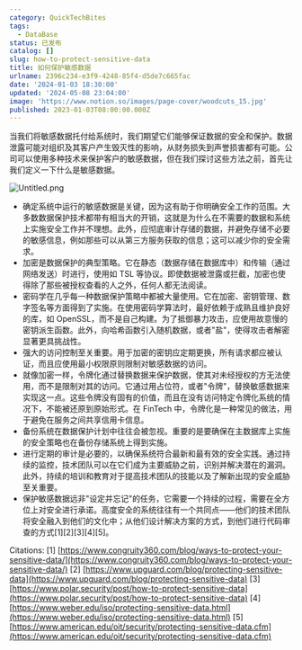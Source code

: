 ```yaml
---
category: QuickTechBites
tags:
  - DataBase
status: 已发布
catalog: []
slug: how-to-protect-sensitive-data
title: 如何保护敏感数据
urlname: 2396c234-e3f9-4248-85f4-d5de7c665fac
date: '2024-01-03 18:30:00'
updated: '2024-05-08 23:04:00'
image: 'https://www.notion.so/images/page-cover/woodcuts_15.jpg'
published: 2023-01-03T08:00:00.000Z
---
```


当我们将敏感数据托付给系统时，我们期望它们能够保证数据的安全和保护。数据泄露可能对组织及其客户产生毁灭性的影响，从财务损失到声誉损害都有可能。公司可以使用多种技术来保护客户的敏感数据，但在我们探讨这些方法之前，首先让我们定义一下什么是敏感数据。


![Untitled.png](https://prod-files-secure.s3.us-west-2.amazonaws.com/5d24fe63-e567-4804-86f9-9fdc62e13082/aa7e6578-50d6-4f37-a4e4-28071bd0fba3/Untitled.png?X-Amz-Algorithm=AWS4-HMAC-SHA256&X-Amz-Content-Sha256=UNSIGNED-PAYLOAD&X-Amz-Credential=ASIAZI2LB466YJCFIUIH%2F20250130%2Fus-west-2%2Fs3%2Faws4_request&X-Amz-Date=20250130T213256Z&X-Amz-Expires=3600&X-Amz-Security-Token=IQoJb3JpZ2luX2VjEKX%2F%2F%2F%2F%2F%2F%2F%2F%2F%2FwEaCXVzLXdlc3QtMiJHMEUCIQCZnvP3b7JY8%2BhPeWaJb4y3gtOFugcehjb0ugkLJmLMVgIgd5ddrFOVEmSr0BlQBFyTh8wPkFBjgXorzz6ReseiAl4qiAQIrv%2F%2F%2F%2F%2F%2F%2F%2F%2F%2FARAAGgw2Mzc0MjMxODM4MDUiDDLZbmnlp4vsvt7tzCrcA3TO0zrA5WWUyWa%2BOqlpFiOgDa58WjyJBvY%2B9NwUmgEMooIfvrLvxMY3WzBRcO6KiHoiNhyjyXNouIgWwIUDFtDv%2FMZfIW0zRnLEWavYakX%2FBTgh9sph6OFvZir71ZM7epZrMcdDIG7UuMV1xIYncR6j3iW4MSKbphm%2B09oNART9%2FVIXpr4gGFAfWJZHtQA7jKcXeFSfla%2BKSKHZ1aO9wLvVzZ8tEWR1J19%2Fn3OGWHcbPKDf8UTuPYqWc8opj%2F59SLIkSUZ%2BsRcZrYUG164arFKLLT06JC5I8vIqBEm%2FO8%2FIYE%2FhR9wQX66TigY5ahxd2gseM1uNQqv7i%2FbMeOFlAh%2FmnX%2BujZF1%2FhR4OO6GkFVmgJCWdZkEB%2F3nh3MQ28KtlbOiMcMhWxxUbA5wTx9bcagkmLkFIgJDfPDXj1%2Fgut83EA36gt8LxMdjPE8s25YHkC3vmP2retsUojFwNyK9lvL0gCLeNZgMWc4s0tMprtM9JJTQxOgUTBHRAUv%2BcBmmJ%2F7Lbdz9tM04uxhhluL1eVHHJufb%2BhF3o76Dzad%2F4giugG%2B32zw%2BWWSydRpdABkGLXOHSdEt8h33B%2FfZvPk0fpsNGmyTfyKfA194jvJ2e9F0CoonjfVG3bTITHOqMMrF77wGOqUBXamq9%2BfFgkQ6XCkQC8ZWO9PR7r1WH3GbxdSTDLfSLrufIiemFolHH0avYj395XTOnr%2BH0DJDNuLfJNT4NBnxGZL3nBFqWJgEMdszXNLaYIAfNzfki%2FwfGRGNrMsq6fqROqUftcMtJQmo0yZyS5tOQn8tK8m2A9%2F95a6N0CW4QmhohL4a1K%2FtU10pqlbTc1tg9b9VsNCHRSkxhRlHe%2FYPFkv5UMzd&X-Amz-Signature=8d2821590bc06f4c65614e2fa9f732eee15fbd4b2547e0dfe0168215e11ab81f&X-Amz-SignedHeaders=host&x-id=GetObject)

- 确定系统中运行的敏感数据是关键，因为这有助于你明确安全工作的范围。大多数数据保护技术都带有相当大的开销，这就是为什么在不需要的数据和系统上实施安全工作并不理想。此外，应彻底审计存储的数据，并避免存储不必要的敏感信息，例如那些可以从第三方服务获取的信息；这可以减少你的安全需求。
- 加密是数据保护的典型策略。它在静态（数据存储在数据库中）和传输（通过网络发送）时进行，使用如 TSL 等协议。即使数据被泄露或拦截，加密也使得除了那些被授权查看的人之外，任何人都无法阅读。
- 密码学在几乎每一种数据保护策略中都被大量使用。它在加密、密钥管理、数字签名等方面得到了实施。在使用密码学算法时，最好依赖于成熟且维护良好的库，如 OpenSSL，而不是自己构建。为了抵御暴力攻击，应使用故意慢的密钥派生函数。此外，向哈希函数引入随机数据，或者"盐"，使得攻击者解密显著更具挑战性。
- 强大的访问控制至关重要。用于加密的密钥应定期更换，所有请求都应被认证，而且应使用最小权限原则限制对敏感数据的访问。
- 就像加密一样，令牌化通过替换数据来保护数据，使其对未经授权的方无法使用，而不是限制对其的访问。它通过用占位符，或者"令牌"，替换敏感数据来实现这一点。这些令牌没有固有的价值，而且在没有访问特定令牌化系统的情况下，不能被还原到原始形式。在 FinTech 中，令牌化是一种常见的做法，用于避免在服务之间共享信用卡信息。
- 备份系统在数据保护计划中往往会被忽视。重要的是要确保在主数据库上实施的安全策略也在备份存储系统上得到实施。
- 进行定期的审计是必要的，以确保系统符合最新和最有效的安全实践。通过持续的监控，技术团队可以在它们成为主要威胁之前，识别并解决潜在的漏洞。此外，持续的培训和教育对于提高技术团队的技能以及了解新出现的安全威胁至关重要。
- 保护敏感数据远非"设定并忘记"的任务，它需要一个持续的过程，需要在全方位上对安全进行承诺。高度安全的系统往往有一个共同点——他们的技术团队将安全融入到他们的文化中；从他们设计解决方案的方式，到他们进行代码审查的方式[1][2][3][4][5]。

Citations:
[1] [https://www.congruity360.com/blog/ways-to-protect-your-sensitive-data/](https://www.congruity360.com/blog/ways-to-protect-your-sensitive-data/)
[2] [https://www.upguard.com/blog/protecting-sensitive-data](https://www.upguard.com/blog/protecting-sensitive-data)
[3] [https://www.polar.security/post/how-to-protect-sensitive-data](https://www.polar.security/post/how-to-protect-sensitive-data)
[4] [https://www.weber.edu/iso/protecting-sensitive-data.html](https://www.weber.edu/iso/protecting-sensitive-data.html)
[5] [https://www.american.edu/oit/security/protecting-sensitive-data.cfm](https://www.american.edu/oit/security/protecting-sensitive-data.cfm)

